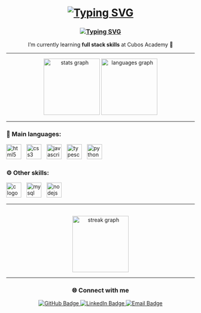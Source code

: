 <h1 align="center">
  <a href="https://git.io/typing-svg">
    <img src="https://readme-typing-svg.demolab.com?font=JetBrains+Mono&size=25&pause=1000&color=F711E2&background=FFFFFF00&center=true&vCenter=true&width=435&lines=igorRamonDev" alt="Typing SVG" />
  </a>
</h1>

<h3 align="center">
  <a href="https://git.io/typing-svg">
    <img src="https://readme-typing-svg.demolab.com?font=JetBrains+Mono&size=25&pause=1000&color=F711E2&background=FFFFFF00&center=true&vCenter=true&width=435&lines=Back-+End+Developer" alt="Typing SVG" />
  </a>
</h3>

<p align="center">
  I’m currently learning <strong>full stack skills</strong> at Cubos Academy 🚀
</p>

---

<div align="center">
  <img src="https://github-readme-stats.vercel.app/api?username=igorramondev&hide_title=false&hide_rank=false&show_icons=true&include_all_commits=true&count_private=true&disable_animations=false&theme=monokai&locale=en&hide_border=false" height="150" alt="stats graph"/>
  <img src="https://github-readme-stats.vercel.app/api/top-langs?username=igorramondev&locale=en&hide_title=false&layout=compact&card_width=320&langs_count=5&theme=monokai&hide_border=false" height="150" alt="languages graph"/>
</div>

---

<h3>🧠 Main languages:</h3>
<p align="left">
  <img src="https://cdn.jsdelivr.net/gh/devicons/devicon/icons/html5/html5-original.svg" height="40" alt="html5 logo" style="margin-right:10px;"/>
  <img src="https://cdn.jsdelivr.net/gh/devicons/devicon/icons/css3/css3-original.svg" height="40" alt="css3 logo" style="margin-right:10px;"/>
  <img src="https://cdn.jsdelivr.net/gh/devicons/devicon/icons/javascript/javascript-original.svg" height="40" alt="javascript logo" style="margin-right:10px;"/>
  <img src="https://cdn.jsdelivr.net/gh/devicons/devicon/icons/typescript/typescript-original.svg" height="40" alt="typescript logo" style="margin-right:10px;"/>
  <img src="https://cdn.jsdelivr.net/gh/devicons/devicon/icons/python/python-original.svg" height="40" alt="python logo" style="margin-right:10px;"/>
</p>

<h3>⚙️ Other skills:</h3>
<p align="left">
  <img src="https://cdn.jsdelivr.net/gh/devicons/devicon/icons/c/c-original.svg" height="40" alt="c logo" style="margin-right:10px;"/>
  <img src="https://cdn.jsdelivr.net/gh/devicons/devicon/icons/mysql/mysql-original.svg" height="40" alt="mysql logo" style="margin-right:10px;"/>
  <img src="https://cdn.jsdelivr.net/gh/devicons/devicon/icons/nodejs/nodejs-original.svg" height="40" alt="nodejs logo" style="margin-right:10px;"/>
</p>

---

<br clear="both">
<div align="center">
  <img src="https://github-readme-streak-stats.herokuapp.com/?user=igorramondev&theme=monokai" height="150" alt="streak graph"/>
</div>

---

<h3 align="center">🌐 Connect with me</h3>
<div align="center">
  <a href="https://github.com/igorramondev" target="_blank">
    <img src="https://img.shields.io/badge/GitHub-100000?style=for-the-badge&logo=github&logoColor=white" alt="GitHub Badge"/>
  </a>
  <a href="https://www.linkedin.com/in/igorramondev" target="_blank">
    <img src="https://img.shields.io/badge/LinkedIn-0077B5?style=for-the-badge&logo=linkedin&logoColor=white" alt="LinkedIn Badge"/>
  </a>
  <a href="mailto:contato@igorramondev.com.br" target="_blank">
    <img src="https://img.shields.io/badge/Email-D14836?style=for-the-badge&logo=maildotru&logoColor=white" alt="Email Badge"/>
  </a>
</div>
